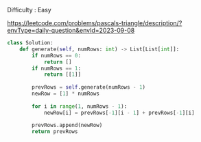 Difficulty : Easy 

https://leetcode.com/problems/pascals-triangle/description/?envType=daily-question&envId=2023-09-08 

```python
class Solution:
    def generate(self, numRows: int) -> List[List[int]]:
        if numRows == 0:
            return []
        if numRows == 1:
            return [[1]]
        
        prevRows = self.generate(numRows - 1)
        newRow = [1] * numRows
        
        for i in range(1, numRows - 1):
            newRow[i] = prevRows[-1][i - 1] + prevRows[-1][i]
        
        prevRows.append(newRow)
        return prevRows
```
